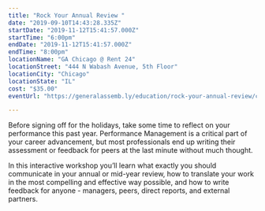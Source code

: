 ```yaml
---
title: "Rock Your Annual Review "
date: "2019-09-10T14:43:28.335Z"
startDate: "2019-11-12T15:41:57.000Z"
startTime: "6:00pm"
endDate: "2019-11-12T15:41:57.000Z"
endTime: "8:00pm"
locationName: "GA Chicago @ Rent 24"
locationStreet: "444 N Wabash Avenue, 5th Floor"
locationCity: "Chicago"
locationState: "IL"
cost: "$35.00"
eventUrl: "https://generalassemb.ly/education/rock-your-annual-review/chicago/86956"

---
```


Before signing off for the holidays, take some time to reflect on your performance this past year. Performance Management is a critical part of your career advancement, but most professionals end up writing their assessment or feedback for peers at the last minute without much thought.

In this interactive workshop you’ll learn what exactly you should communicate in your annual or mid-year review, how to translate your work in the most compelling and effective way possible, and how to write feedback for anyone - managers, peers, direct reports, and external partners.


